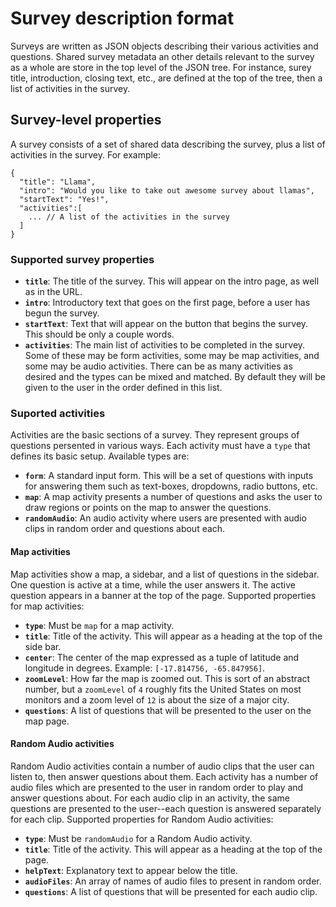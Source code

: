 # Survey description format
Surveys are written as JSON objects describing their various activities and questions.
Shared survey metadata an other details relevant to the survey as a whole are store in the top level of the JSON tree. 
For instance, surey title, introduction, closing text, etc., are defined at the top of the tree, then a list of activities in the survey.

## Survey-level properties
A survey consists of a set of shared data describing the survey, plus a list of activities in the survey. 
For example:
```
{
  "title": "Llama",
  "intro": "Would you like to take out awesome survey about llamas",
  "startText": "Yes!",
  "activities":[
    ... // A list of the activities in the survey
  ]
}
```
### Supported survey properties
* **`title`**: The title of the survey. This will appear on the intro page, as well as in the URL.
* **`intro`**: Introductory text that goes on the first page, before a user has begun the survey.
* **`startText`**: Text that will appear on the button that begins the survey. This should be only a couple words.
* **`activities`**: The main list of activities to be completed in the survey. Some of these may be form activities, some may be map activities, and some may be audio activities. There can be as many activities as desired and the types can be mixed and matched. By default they will be given to the user in the order defined in this list.

### Suported activities
Activities are the basic sections of a survey. They represent groups of questions persented in various ways. Each activity must have a `type` that defines its basic setup. Available types are:
* **`form`**: A standard input form. This will be a set of questions with inputs for answering them such as text-boxes, dropdowns, radio buttons, etc.
* **`map`**: A map activity presents a number of questions and asks the user to draw regions or points on the map to answer the questions.
* **`randomAudio`**: An audio activity where users are presented with audio clips in random order and questions about each.

#### Map activities
Map activities show a map, a sidebar, and a list of questions in the sidebar. One question is active at a time, while the user answers it. The active question appears in a banner at the top of the page. 
Supported properties for map activities:
* **`type`**: Must be `map` for a map activity.
* **`title`**: Title of the activity. This will appear as a heading at the top of the side bar.
* **`center`**: The center of the map expressed as a tuple of latitude and longitude in degrees. Example: `[-17.814756, -65.847956]`.
* **`zoomLevel`**: How far the map is zoomed out. This is sort of an abstract number, but a `zoomLevel` of `4` roughly fits the United States on most monitors and a zoom level of `12` is about the size of a major city.
* **`questions`**: A list of questions that will be presented to the user on the map page.

#### Random Audio activities
Random Audio activities contain a number of audio clips that the user can listen to, then answer questions about them. 
Each activity has a number of audio files which are presented to the user in random order to play and answer questions about.
For each audio clip in an activity, the same questions are presented to the user--each question is answered separately for each clip. 
Supported properties for Random Audio activities:
* **`type`**: Must be `randomAudio` for a Random Audio activity.
* **`title`**: Title of the activity. This will appear as a heading at the top of the page.
* **`helpText`**: Explanatory text to appear below the title.
* **`audioFiles`**: An array of names of audio files to present in random order.
* **`questions`**: A list of questions that will be presented for each audio clip.

